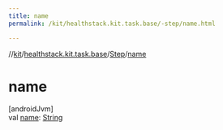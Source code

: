 ```yaml
---
title: name
permalink: /kit/healthstack.kit.task.base/-step/name.html

---
```

//[kit](../../../index.html)/[healthstack.kit.task.base](../index.html)/[Step](index.html)/[name](name.html)



# name



[androidJvm]\
val [name](name.html): [String](https://kotlinlang.org/api/latest/jvm/stdlib/kotlin/-string/index.html)




